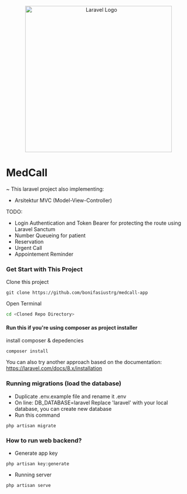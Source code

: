 <p align="center"><a href="https://laravel.com" target="_blank"><img src="https://raw.githubusercontent.com/laravel/art/master/logo-lockup/5%20SVG/2%20CMYK/1%20Full%20Color/laravel-logolockup-cmyk-red.svg" width="400" alt="Laravel Logo"></a></p>


# MedCall
~
This laravel project also implementing:
- Arsitektur MVC (Model-View-Controller)

TODO:
- Login Authentication and Token Bearer for protecting the route using Laravel Sanctum
- Number Queueing for patient
- Reservation
- Urgent Call
- Appointement Reminder

### Get Start with This Project
Clone this project
```git
git clone https://github.com/bonifasiustrg/medcall-app
```

Open Terminal
```bash
cd <Cloned Repo Directory>
```

#### Run this if you're using composer as project installer
install composer & depedencies
```git
composer install
```

You can also try another approach based on the documentation: https://laravel.com/docs/8.x/installation

### Running migrations (load the database)
- Duplicate .env.example file and rename it .env
- On line: DB_DATABASE=laravel
  Replace 'laravel' with your local database, you can create new database
- Run this command
```git
php artisan migrate
```

### How to run web backend?
- Generate app key
```git
php artisan key:generate
``` 
- Running server
```git
php artisan serve
```
